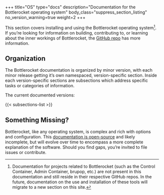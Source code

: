 +++
title="OS"
type="docs"
description="Documentation for the Bottlerocket operating system"
body_class="suppress_section_listing"
no_version_warning=true
weight=2
+++

This section covers installing and using the Bottlerocket operating system[^1]. If you’re looking for information on building, contributing to, or learning about the inner workings of Bottlerocket, the [GitHub repo](https://github.com/bottlerocket-os/bottlerocket) has more information.

## Organization

The Bottlerocket documentation is organized by minor version, with each minor release getting it’s own namespaced, version-specific section. Inside each version-specific sections are subsections which address specific tasks or categories of information.

The current documented versions:

{{< subsections-list >}}

## Something Missing?

Bottlerocket, like any operating system, is complex and rich with options and configuration. This [documentation is open-source](https://github.com/bottlerocket-os/project-website) and likely incomplete, but will evolve over time to encompass a more complete explanation of the software. Should you find gaps, you’re invited to file issues or contribute.

[^1]: Documentation for projects related to Bottlerocket (such as the Control Container, Admin Container, brupop, etc.) are not present in this documentation and still reside in their respective GitHub repos. In the future, documentation on the use and installation of these tools will migrate to a new section on this site.
